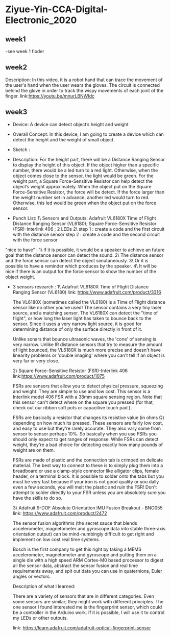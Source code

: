 # Ziyue-Yin-CCA-Digital-Electronic_2020

## week1
-see week 1 floder

## week2 
Description: In this video, it is a robot hand that can trace the movement of the user's hand when the user wears the gloves. 
The circuit is connected behind the glove in order to track the wispy movements of each joint of the finger.
link:https://youtu.be/mnurLBNWIdc

## week3
- Device: 
  A device can detect object’s height and weight

- Overall Concept:
  In this device, I am going to create a device which can detect the height and the weight of small object. 

- Sketch :

- Description: 
  For the height part, there will be a Distance Ranging Sensor to display the height of this object. If the object higher than a specific number, there would be a led turn to a red light. Otherwise, when the object comes close to the sensor, the light would be green. For the weight part, a Square Force-Sensitive Resistor can help detect the object’s weight approximately. When the object put on the Square Force-Sensitive Resistor, the force will be detect. If the force larger than the weight number set in advance, another led would turn to red. Otherwise, this led would be green when the object put on the force sensor. 

- Punch List:
  1\ Sensors and Outputs: Adafruit VL6180X Time of Flight Distance Ranging Sensor (VL6180); 
     Square Force-Sensitive Resistor (FSR)-Interlink 406 ; 
     2 LEDs 
  2\ step 1 : create a code and the first circuit with the distance sensor
     step 2 : create a code and the second circuit with the force sensor
  
"nice to have" : 
  1\ If it is possible, it would be a speaker to achieve an future goal that the distance sensor can detect the sound.
  2\ The distance sensor and the force sensor can detect the object simutaneously.
  3\ Or it is possible to have a reminder which produces by the speaker. 
  4\ It will be nice if there is an output for the force sensor to show the number of the object weight.


- 3 sensors research :
  1\ Adafruit VL6180X Time of Flight Distance Ranging Sensor (VL6180)
    link: https://www.adafruit.com/product/3316
  
     The VL6180X (sometimes called the VL6180) is a Time of Flight distance sensor like no other you've used! The sensor contains a very tiny laser source, and a matching sensor. The VL6180X can detect the "time of flight", or how long the laser light has taken to bounce back to the sensor. Since it uses a very narrow light source, it is good for determining distance of only the surface directly in front of it.

    Unlike sonars that bounce ultrasonic waves, the 'cone' of sensing is very narrow. Unlike IR distance sensors that try to measure the amount of light bounced, the VL6180X is much more precise and doesn't have linearity problems or 'double imaging' where you can't tell if an object is very far or very close.

  2\ Square Force-Sensitive Resistor (FSR)-Interlink 406
    link:https://www.adafruit.com/product/1075
    
     FSRs are sensors that allow you to detect physical pressure, squeezing and weight. They are simple to use and low cost. This sensor is a Interlink model 406 FSR with a 38mm square sensing region. Note that this sensor can't detect where on the square you pressed (for that, check out our ribbon soft pots or capacitive touch pad ).

    FSRs are basically a resistor that changes its resistive value (in ohms Ω) depending on how much its pressed. These sensors are fairly low cost, and easy to use but they're rarely accurate. They also vary some from sensor to sensor perhaps 10%. So basically when you use FSRs you should only expect to get ranges of response. While FSRs can detect weight, they're a bad choice for detecting exactly how many pounds of weight are on them.

    FSRs are made of plastic and the connection tab is crimped on delicate material. The best way to connect to these is to simply plug them into a breadboard or use a clamp-style connector like alligator clips, female header, or a terminal block. It is possible to solder onto the tabs but you must be very fast because if your iron is not good quality or you dally even a few seconds, you will melt the plastic and ruin the FSR! Don't attempt to solder directly to your FSR unless you are absolutely sure you have the skills to do so.
  
  3\ Adafruit 9-DOF Absolute Orientation IMU Fusion Breakout - BNO055
    link: https://www.adafruit.com/product/2472
  
    The sensor fusion algorithms (the secret sauce that blends accelerometer, magnetometer and gyroscope data into stable three-axis orientation output) can be mind-numbingly difficult to get right and implement on low cost real time systems.

    Bosch is the first company to get this right by taking a MEMS accelerometer, magnetometer and gyroscope and putting them on a single die with a high speed ARM Cortex-M0 based processor to digest all the sensor data, abstract the sensor fusion and real time requirements away, and spit out data you can use in quaternions, Euler angles or vectors.
    
    Description of what I learned: 
    
    There are a variety of sensors that are in different categories. Even some sensors are similar; they might work with different principles. The one sensor I found interested me is the fingerprint sensor, which could be a controller in the Arduino work. If it is possible, I will use it to control my LEDs or other outputs. 
    
    link: https://learn.adafruit.com/adafruit-optical-fingerprint-sensor
